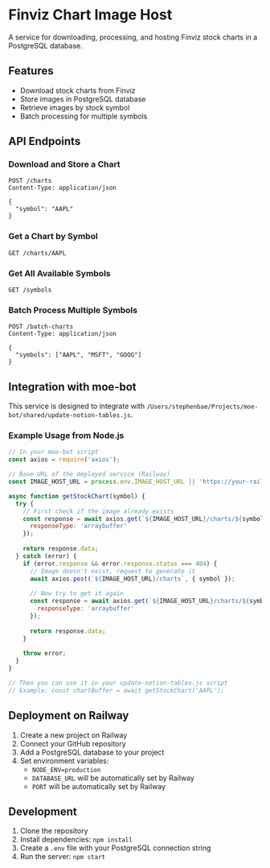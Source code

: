 # Finviz Chart Image Host

A service for downloading, processing, and hosting Finviz stock charts in a PostgreSQL database.

## Features

- Download stock charts from Finviz
- Store images in PostgreSQL database
- Retrieve images by stock symbol
- Batch processing for multiple symbols

## API Endpoints

### Download and Store a Chart
```
POST /charts
Content-Type: application/json

{
  "symbol": "AAPL"
}
```

### Get a Chart by Symbol
```
GET /charts/AAPL
```

### Get All Available Symbols
```
GET /symbols
```

### Batch Process Multiple Symbols
```
POST /batch-charts
Content-Type: application/json

{
  "symbols": ["AAPL", "MSFT", "GOOG"]
}
```

## Integration with moe-bot

This service is designed to integrate with `/Users/stephenbae/Projects/moe-bot/shared/update-notion-tables.js`.

### Example Usage from Node.js

```javascript
// In your moe-bot script
const axios = require('axios');

// Base URL of the deployed service (Railway)
const IMAGE_HOST_URL = process.env.IMAGE_HOST_URL || 'https://your-railway-app.railway.app';

async function getStockChart(symbol) {
  try {
    // First check if the image already exists
    const response = await axios.get(`${IMAGE_HOST_URL}/charts/${symbol}`, {
      responseType: 'arraybuffer'
    });
    
    return response.data;
  } catch (error) {
    if (error.response && error.response.status === 404) {
      // Image doesn't exist, request to generate it
      await axios.post(`${IMAGE_HOST_URL}/charts`, { symbol });
      
      // Now try to get it again
      const response = await axios.get(`${IMAGE_HOST_URL}/charts/${symbol}`, {
        responseType: 'arraybuffer'
      });
      
      return response.data;
    }
    
    throw error;
  }
}

// Then you can use it in your update-notion-tables.js script
// Example: const chartBuffer = await getStockChart('AAPL');
```

## Deployment on Railway

1. Create a new project on Railway
2. Connect your GitHub repository
3. Add a PostgreSQL database to your project
4. Set environment variables:
   - `NODE_ENV=production`
   - `DATABASE_URL` will be automatically set by Railway
   - `PORT` will be automatically set by Railway

## Development

1. Clone the repository
2. Install dependencies: `npm install`
3. Create a `.env` file with your PostgreSQL connection string
4. Run the server: `npm start` 